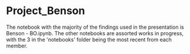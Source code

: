 # Project_Benson
The notebook with the majority of the findings used in the presentation is Benson - BO.ipynb. The other notebooks are assorted works in progress, with the 3 in the 'notebooks' folder being the most recent from each member.
